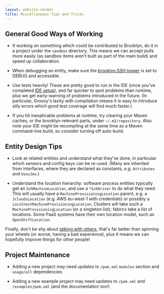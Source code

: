 ```yaml
---
layout: website-normal
title: Miscellaneous Tips and Tricks
---
```


## General Good Ways of Working

* If working on something which could be contributed to Brooklyn,
  do it in a project under the ``sandbox`` directory.
  This means we can accept pulls more easily (as sandbox items aren't built as part of the main build)
  and speed up collaboration.
  
* When debugging an entity, make sure the  [brooklyn.SSH logger](logging.html) is set to DEBUG and accessible.
 
* Use tests heavily!  These are pretty good to run in the IDE (once you've completed [IDE setup]({{site.path.guide}}/dev/build/ide.html)),
  and far quicker to spot problems than runtime, plus we get early-warning of problems introduced in the future.
  (In particular, Groovy's laxity with compilation means it is easy to introduce silly errors which good test coverage will find much faster.)
  
* If you hit inexplicable problems at runtime, try clearing your Maven caches,
  or the brooklyn-relevant parts, under ``~/.m2/repository``.
  Also note your IDE might be recompiling at the same time as a Maven command-line build,
  so consider turning off auto-build.


<a name="EntityDesign"></a>
## Entity Design Tips

* Look at related entities and understand what they've done, in particular which
  sensors and config keys can be re-used.
  (Many are inherited from interfaces, where they are declared as constants,
  e.g. ``Attributes`` and ``UsesJmx``.)
  
* Understand the location hierarchy:  software process entities typically get an ``SshMachineLocation``,
  and use a ``*SshDriver`` to do what they need.  This will usually have a ``MachineProvisioningLocation`` parent, e.g. a
  ``JcloudsLocation`` (e.g. AWS eu-west-1 with credentials) or possibly a ``LocalhostMachineProvisioningLocation``.
  Clusters will take such a ``MachineProvisioningLocation`` (or a singleton list); fabircs take a list of locations.
  Some PaaS systems have their own location model, such as ``OpenShiftLocation``.

Finally, don't be shy about [talking with others]({{site.path.guide}}/meta/contact.html), 
that's far better than spinning your wheels (or worse, having a bad experience),
plus it means we can hopefully improve things for other people!


## Project Maintenance

* Adding a new project may need updates to ``/pom.xml`` ``modules`` section and ``usage/all`` dependencies
 
* Adding a new example project may need updates to ``/pom.xml`` and ``/examples/pom.xml`` (and the documentation too!)

